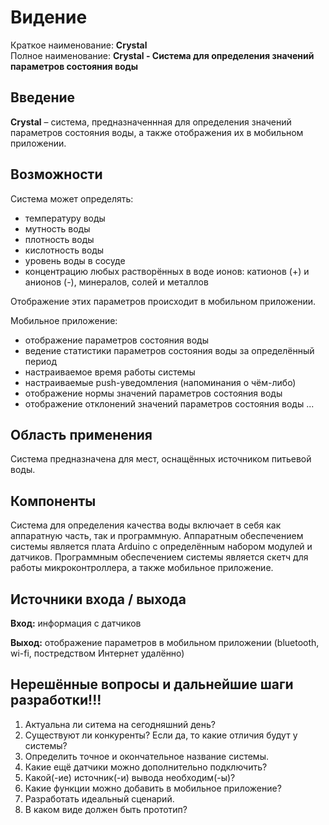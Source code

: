 #  Видение
Краткое наименование: **Crystal**  
Полное наименование: **Crystal - Система для определения значений параметров состояния воды**

## Введение
**Crystal** – система, предназначеннная для определения значений параметров состояния воды, а также отображения их в мобильном приложении. 

## Возможности
Система может определять:
- температуру воды
- мутность воды
- плотность воды
- кислотность воды
- уровень воды в сосуде
- концентрацию любых растворённых в воде ионов: катионов (+) и анионов (-), минералов, солей и металлов

Отображение этих параметров происходит в мобильном приложении.

Мобильное приложение:
- отображение параметров состояния воды 
- ведение статистики параметров состояния воды за определённый период
- настраиваемое время работы системы
- настраиваемые push-уведомления (напоминания о чём-либо)
- отображение нормы значений параметров состояния воды
- отображение отклонений значений параметров состояния воды
...

## Область применения
Система предназначена для мест, оснащённых источником питьевой воды.

## Компоненты
Система для определения качества воды включает в себя как аппаратную часть, так и программную. Аппаратным обеспечением системы является плата Arduino с определённым набором модулей и датчиков. Программным обеспечением системы является скетч для работы микроконтроллера, а также мобильное приложение.

## Источники входа / выхода
**Вход:** информация с датчиков

**Выход:** отображение параметров в мобильном приложении (bluetooth, wi-fi, постредством Интернет удалённо)

## Нерешённые вопросы и дальнейшие шаги разработки!!!
1. Актуальна ли ситема на сегодняшний день?
2. Существуют ли конкуренты? Если да, то какие отличия будут у системы?
3. Определить точное и окончательное название системы.
4. Какие ещё датчики можно дополнительно подключить?
5. Какой(-ие) источник(-и) вывода необходим(-ы)?
6. Какие функции можно добавить в мобильное приложение?
7. Разработать идеальный сценарий.
8. В каком виде должен быть прототип?
